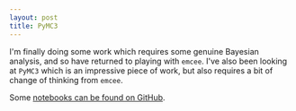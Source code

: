 ```yaml
---
layout: post
title: PyMC3
---
```


I'm finally doing some work which requires some genuine Bayesian analysis, and so have returned to playing with `emcee`.  I've also been looking at `PyMC3` which is an impressive piece of work, but also requires a bit of change of thinking from `emcee`.

Some [notebooks can be found on GitHub](https://github.com/MatthewDaws/Python_bits/tree/master/pymc_etc).